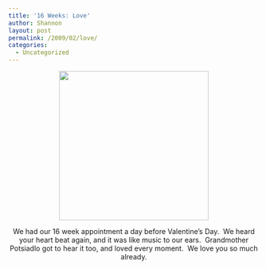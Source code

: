 ```yaml
---
title: '16 Weeks: Love'
author: Shannon
layout: post
permalink: /2009/02/love/
categories:
  - Uncategorized
---
```

<p style="text-align: center;">
  <a href="http://braunerpots.com/blog/wp-content/uploads/2009/04/ds-v-day-8x8.jpg"><img class="alignnone size-medium wp-image-174" title="ds-v-day-8x8" src="http://braunerpots.com/blog/wp-content/uploads/2009/04/ds-v-day-8x8-300x300.jpg" alt="" width="300" height="300" /></a>
</p>

<p style="text-align: center;">
  We had our 16 week appointment a day before Valentine&#8217;s Day.  We heard your heart beat again, and it was like music to our ears.  Grandmother Potsiadlo got to hear it too, and loved every moment.  We love you so much already.
</p>